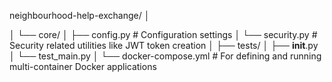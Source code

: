 neighbourhood-help-exchange/
│
<!-- ├── app/
│   ├── __init__.py
│   ├── main.py          # Entry point for the FastAPI app
│   ├── dependencies.py  # Dependency-related functions like getting DB session
│   ├── database.py      # Database connection setup
│   ├── models/
│   │   ├── __init__.py
│   │   └── user.py      # User model definition -->
<!-- │   ├── schemas/
│   │   ├── __init__.py
│   │   └── user.py      # Pydantic schemas for User
│   ├── services/ -->
<!-- │   │   ├── __init__.py
│   │   └── auth_service.py  # Authentication services like password hashing -->
<!-- │   ├── routers/
│   │   ├── __init__.py
│   │   ├── user_router.py   # Routes for user registration and login -->
│   └── core/
│       ├── config.py        # Configuration settings
│       └── security.py      # Security related utilities like JWT token creation
│
├── tests/
│   ├── __init__.py
│   └── test_main.py
│
└── docker-compose.yml  # For defining and running multi-container Docker applications
